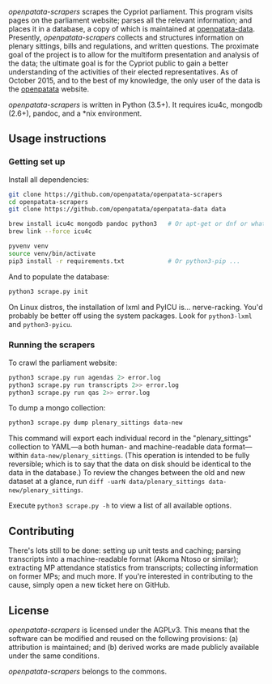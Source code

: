 *openpatata-scrapers* scrapes the Cypriot parliament. This program visits pages
on the parliament website; parses all the relevant information; and places it in
a database, a copy of which is maintained at
[openpatata-data](http://github.com/openpatata/openpatata-data). Presently,
*openpatata-scrapers* collects and structures information on plenary sittings,
bills and regulations, and written questions. The proximate goal of the project
is to allow for the multiform presentation and analysis of the data; the
ultimate goal is for the Cypriot public to gain a better understanding of the
activities of their elected representatives. As of October 2015, and to the best
of my knowledge, the only user of the data is the
[openpatata](http://github.com/openpatata/openpatata) website.

*openpatata-scrapers* is written in Python (3.5+). It requires icu4c,
mongodb (2.6+), pandoc, and a \*nix environment.

## Usage instructions

### Getting set up

Install all dependencies:

```bash
git clone https://github.com/openpatata/openpatata-scrapers
cd openpatata-scrapers
git clone https://github.com/openpatata/openpatata-data data

brew install icu4c mongodb pandoc python3   # Or apt-get or dnf or whatever
brew link --force icu4c

pyvenv venv
source venv/bin/activate
pip3 install -r requirements.txt            # Or python3-pip ...
```

And to populate the database:

```bash
python3 scrape.py init
```

On Linux distros, the installation of lxml and PyICU is... nerve-racking. You'd
probably be better off using the system packages. Look for `python3-lxml` and
`python3-pyicu`.

### Running the scrapers

To crawl the parliament website:

```bash
python3 scrape.py run agendas 2> error.log
python3 scrape.py run transcripts 2>> error.log
python3 scrape.py run qas 2>> error.log
```

To dump a mongo collection:

```bash
python3 scrape.py dump plenary_sittings data-new
```

This command will export each individual record in the "plenary_sittings"
collection to YAML—a both human- and machine-readable data format—within
`data-new/plenary_sittings`. (This operation is intended to be fully reversible;
which is to say that the data on disk should be identical to the data in the
database.) To review the changes between the old and new dataset at a glance,
run `diff -uarN data/plenary_sittings data-new/plenary_sittings`.

Execute `python3 scrape.py -h` to view a list of all available options.

## Contributing

There's lots still to be done: setting up unit tests and caching; parsing
transcripts into a machine-readable format (Akoma Ntoso or similar); extracting
MP attendance statistics from transcripts; collecting information on former MPs;
and much more. If you're interested in contributing to the cause, simply open a
new ticket here on GitHub.

## License

*openpatata-scrapers* is licensed under the AGPLv3. This means that the software
can be modified and reused on the following provisions: (a) attribution is
maintained; and (b) derived works are made publicly available under the same
conditions.

*openpatata-scrapers* belongs to the commons.
